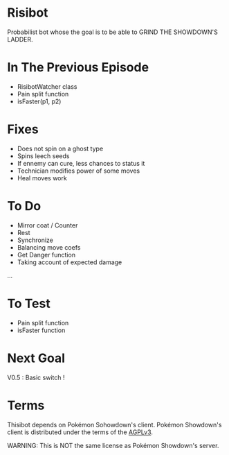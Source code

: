 # Risibot
Probabilist bot whose the goal is to be able to GRIND THE SHOWDOWN'S LADDER.

# In The Previous Episode

- RisibotWatcher class
- Pain split function
- isFaster(p1, p2)

# Fixes

- Does not spin on a ghost type
- Spins leech seeds
- If ennemy can cure, less chances to status it
- Technician modifies power of some moves
- Heal moves work

# To Do

- Mirror coat / Counter
- Rest
- Synchronize
- Balancing move coefs
- Get Danger function
- Taking account of expected damage

...

# To Test

- Pain split function
- isFaster function

# Next Goal

V0.5 : Basic switch !

# Terms
Thisibot depends on Pokémon Sohowdown's client.
Pokémon Showdown's client is distributed under the terms of the [AGPLv3][5].

  [5]: http://www.gnu.org/licenses/agpl-3.0.html

WARNING: This is NOT the same license as Pokémon Showdown's server.
